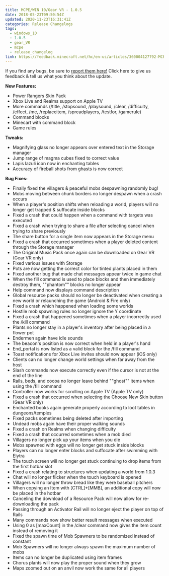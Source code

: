 ```yaml
---
title: MCPE/WIN 10/Gear VR - 1.0.5
date: 2018-05-23T09:50:54Z
updated: 2020-11-23T16:31:41Z
categories: Release Changelogs
tags:
  - windows_10
  - 1.0.5
  - gear_VR
  - mcpe
  - release_changelog
link: https://feedback.minecraft.net/hc/en-us/articles/360004127792-MCPE-WIN-10-Gear-VR-1-0-5
---
```


If you find any bugs, be sure to [report them here!](https://bugs.mojang.com/secure/Dashboard.jspa) Click here to give us feedback & tell us what you think about the update.

**New Features:**

-   Power Rangers Skin Pack
-   Xbox Live and Realms support on Apple TV
-   More commands (/title, /stopsound, /playsound, /clear, /difficulty, /effect, /me, /replaceitem, /spreadplayers, /testfor, /gamerule)
-   Command blocks
-   Minecart with command block
-   Game rules

**Tweaks:**

-   Magnifying glass no longer appears over entered text in the Storage manager
-   Jump range of magma cubes fixed to correct value
-   Lapis lazuli icon now in enchanting tables
-   Accuracy of fireball shots from ghasts is now correct

**Bug Fixes:**

-   Finally fixed the villagers & peaceful mobs despawning randomly bug!
-   Mobs moving between chunk borders no longer despawn when a crash occurs
-   When a player\'s position shifts when reloading a world, players will no longer get trapped & suffocate inside blocks
-   Fixed a crash that could happen when a command with targets was executed
-   Fixed a crash when trying to share a file after selecting cancel when trying to share previously
-   The share button for a single item now appears in the Storage menu
-   Fixed a crash that occurred sometimes when a player deleted content through the Storage manager
-   The Original Music Pack once again can be downloaded on Gear VR (Gear VR only)
-   Fixed various issues with Storage
-   Pots are now getting the correct color for tinted plants placed in them
-   Fixed another bug that made chat messages appear twice in game chat
-   When the fill command is used to place blocks and then immediately destroy them, \"\"phantom\"\" blocks no longer appear
-   Help command now displays command description
-   Global resource packs should no longer be deactivated when creating a new world or relaunching the game (Android & Fire only)
-   Fixed a crash which happened when loading some worlds
-   Hostile mob spawning rules no longer ignore the Y coordinate
-   Fixed a crash that happened sometimes when a player incorrectly used the /kill command
-   Plants no longer stay in a player\'s inventory after being placed in a flower pot
-   Endermen again have idle sounds
-   The beacon\'s position is now correct when held in a player\'s hand
-   End_portal is now listed as a valid block for the /fill command
-   Toast notifications for Xbox Live invites should now appear (iOS only)
-   Clients can no longer change world settings when far away from the host
-   Slash commands now execute correctly even if the cursor is not at the end of the line
-   Rails, beds, and cocoa no longer leave behind \"\"ghost\"\" items when using the /fill command
-   Controller now works for scrolling on Apple TV (Apple TV only)
-   Fixed a crash that occurred when selecting the Choose New Skin button (Gear VR only)
-   Enchanted books again generate properly according to loot tables in dungeons/temples
-   Fixed packs sometimes being deleted after importing
-   Undead mobs again have their proper walking sounds
-   Fixed a crash on Realms when changing difficulty
-   Fixed a crash that occurred sometimes when a mob died
-   Villagers no longer pick up your items when you die
-   Mobs spawned with eggs will no longer get stuck inside blocks
-   Players can no longer enter blocks and suffocate after swimming with Elytra
-   The touch screen will no longer get stuck continuing to drop items from the first hotbar slot
-   Fixed a crash relating to structures when updating a world from 1.0.3
-   Chat will no longer flicker when the touch keyboard is opened
-   Villagers will no longer throw bread like they were baseball pitchers
-   When copying an Item with \[CTRL\]+\[MMB\], an additional copy will now be placed in the hotbar
-   Canceling the download of a Resource Pack will now allow for re-downloading the pack
-   Passing through an Activator Rail will no longer eject the player on top of Rails
-   Many commands now show better result messages when executed
-   Using 0 as \[maxCount\] in the /clear command now gives the item count instead of removing it
-   Fixed the spawn time of Mob Spawners to be randomized instead of constant
-   Mob Spawners will no longer always spawn the maximum number of mobs
-   Items can no longer be duplicated using item frames
-   Chorus plants will now play the proper sound when they grow
-   Maps zoomed out on an anvil now work the same for all players

<div>

 

</div>
